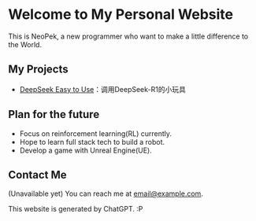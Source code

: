 # Welcome to My Personal Website

This is NeoPek, a new programmer who want to make a little difference to the World.

## My Projects
- [DeepSeek Easy to Use](https://github.com/NeoPek/DeepSeek-Easy-to-Use)：调用DeepSeek-R1的小玩具

## Plan for the future
- Focus on reinforcement learning(RL) currently.
- Hope to learn full stack tech to build a robot.
- Develop a game with Unreal Engine(UE).

## Contact Me
(Unavailable yet)
You can reach me at [email@example.com](mailto:email@example.com).

This website is generated by ChatGPT. :P
